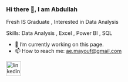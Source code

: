 ### Hi there 👋, I am Abdullah


Fresh IS Graduate , Interested in Data Analysis

Skills: Data Analysis , Excel , Power BI , SQL 

- 🔭 I’m currently working on this page. 
- 📫 How to reach me: ae.mayouf@gmail.com 


[<img src='https://cdn.jsdelivr.net/npm/simple-icons@3.0.1/icons/linkedin.svg' alt='linkedin' height='40'>](https://www.linkedin.com/in/ae-mayouf//)  

